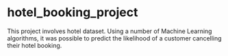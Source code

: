 # hotel_booking_project	

This project involves hotel dataset. Using a number of Machine Learning algorithms, it was possible to predict the likelihood of a customer cancelling their hotel booking.
